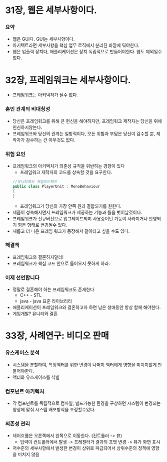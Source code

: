 # 31장, 웹은 세부사항이다.

### 요약

* 웹은 GUI다. GUI는 세부사항이다.
* 아키텍트라면 세부사항을 핵심 업무 로직에서 분리된 바깥에 둬야한다.
* 웹은 입출력 장치다, 애플리케이션은 장치 독립적으로 만들어야한다. 웹도 예외일수 없다.

# 32장, 프레임워크는 세부사항이다.

* 프레임워크는 아키텍처가 될수 없다.

### 혼인 관계의 비대칭성

* 당신은 프레임워크를 위해 큰 헌신을 해야하지만, 프레임워크 제작자는 당신을 위해 헌신하지않는다.
* 프레임워크와 당신의 관계는 일방적이다, 모든 위험과 부담은 당신이 감수할 뿐, 제작자가 감수하는 건 아무것도 없다.

### 위험 요인

* 프레임워크의 아키텍처가 의존성 규칙을 위반하는 경향이 있다
    * 프레임워크 제작자의 코드를 상속할 것을 요구한다.
    ```csharp
    //유니티에서 게임오브젝트
    public class PlayerUnit : MonoBehaviour
    {
    }
    ```
    * 프레임워크가 당신의 가장 안쪽 원과 결합되기를 원한다.
* 제품이 성숙해지면서 프레임워크가 제공하는 기능과 틀을 벗어날것이다.
* 프레임워크가 신규버전으로 업그레이드되며 사용중이던 기능이 사라지거나 반영되기 힘든 형태로 변경될수 있다.
* 새롭고 더 나은 프레임 워크가 등장해서 갈아타고 싶을 수도 있다.

### 해결책

* 프레임워크와 결혼하지말라!
* 프레임워크가 핵심 코드 안으로 들어오지 못하게 하라.

### 이제 선언합니다

* 정말로 결혼해야 하는 프레임워크도 존재한다
    * C++ - STL
    * java - java 표준 라이브러리
* 애플리케이션이 프레임워크와 결혼하고자 하면 남은 생애동안 항상 함께 해야한다.
* 게임개발? 유니티와 결혼


# 33장, 사례연구: 비디오 판매

### 유스케이스 분석

* 시스템을 분할하여, 특정액터를 위한 변경이 나머지 액터에게 영향을 미치지않게 만들어야한다.
* 액터와 유스케이스를 식별

### 컴포넌트 아키텍처 

* 각 컴포넌트를 독립적으로 컴파일, 빌드가능한 환경을 구상하면 시스템이 변경되는 양상에 맞춰 시스템 배포방식을 조정할수있다.

### 의존성 관리

* 제어흐름은 오른쪽에서 왼쪽으로 이동한다. (컨트롤러 -> 뷰)
    * 입력이 컨트롤러에서 발생 -> 프레젠터가 결과의 포맷 변경 -> 뷰가 화면 표시
* 저수준의 세부사항에서 발생한 변경이 상위로 파급되어서 상위수준의 정책에 영향을 미치지 않음


